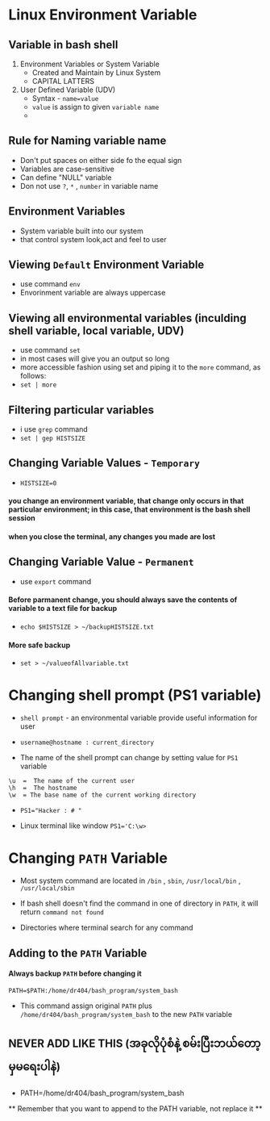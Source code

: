 # Linux Environment Variable

## Variable in bash shell

1. Environment Variables or System Variable
	- Created and Maintain by Linux System
	- CAPITAL LATTERS
2. User Defined Variable (UDV)
	- Syntax - `name=value`
	- `value` is assign to given `variable name`
	- 


## Rule for Naming variable name
- Don't put spaces on either side fo the equal sign 
- Variables are case-sensitive
- Can define "NULL" variable
- Don not use `?`, `*` , `number` in variable name




## Environment Variables

- System variable built into our system
- that control system look,act and feel to user


## Viewing `Default` Environment Variable


- use command `env`
- Envorinment variable are always uppercase


## Viewing all environmental variables (inculding shell variable, local variable, UDV)

- use command `set`
- in most cases will give you an output so long 
- more accessible fashion using set and piping it to the `more` command, as follows:
- `set | more`

## Filtering particular variables

- i use `grep` command
- `set | gep HISTSIZE`


## Changing Variable Values - `Temporary`

- `HISTSIZE=0`

#### you change an environment variable, that change only occurs in that particular environment; in this case, that environment is the bash shell session

#### when you close the terminal, any changes you made are lost

## Changing Variable Value - `Permanent`

- use `export` command

#### Before parmanent change, you should always save the contents of variable to a text file for backup

- `echo $HISTSIZE > ~/backupHISTSIZE.txt`

#### More safe backup

- `set > ~/valueofAllvariable.txt`





# Changing shell prompt (PS1 variable)

- `shell prompt` - an environmental variable provide useful information for user

-  `username@hostname : current_directory`

- The name of the shell prompt can change by setting value for `PS1` variable

```
\u  =  The name of the current user
\h  =  The hostname
\w  = The base name of the current working directory
```

- `PS1="Hacker : # "`

- Linux terminal like window
	`PS1='C:\w> `


# Changing `PATH` Variable

- Most system command are located in `/bin` , `sbin`, `/usr/local/bin` , `/usr/local/sbin`
- If bash shell doesn't find the command in one of directory in `PATH`, it will return `command not found`

- Directories where terminal search for any command


## Adding to the `PATH` Variable

#### Always backup `PATH` before changing it

`PATH=$PATH:/home/dr404/bash_program/system_bash`

- This command assign original `PATH` plus `/home/dr404/bash_program/system_bash` to the new `PATH` variable


## NEVER ADD LIKE THIS (အခုလိုပုံစံနဲ့ စမ်းပြီးဘယ်တော့မှမရေးပါနဲ)

- PATH=/home/dr404/bash_program/system_bash

** Remember that you want to append to the PATH variable, not replace it ** 

